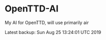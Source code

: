 # OpenTTD-AI
My AI for OpenTTD, will use primarily air

Latest backup: Sun Aug 25 13:24:01 UTC 2019
